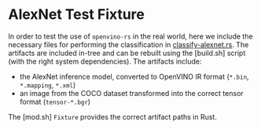# AlexNet Test Fixture

In order to test the use of `openvino-rs` in the real world, here we include the necessary files for performing the
classification in [classify-alexnet.rs](../classify-alexnet.rs). The artifacts are included in-tree and can be rebuilt
using the [build.sh] script (with the right system dependencies). The artifacts include:
 - the AlexNet inference model, converted to OpenVINO IR format (`*.bin`, `*.mapping`, `*.xml`)
 - an image from the COCO dataset transformed into the correct tensor format (`tensor-*.bgr`)

The [mod.sh] `Fixture` provides the correct artifact paths in Rust.